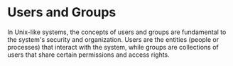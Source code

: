 # Users and Groups

In Unix-like systems, the concepts of users and groups are fundamental to the system's 
security and organization. Users are the entities (people or processes) that interact with the system, 
while groups are collections of users that share certain permissions and access rights.
